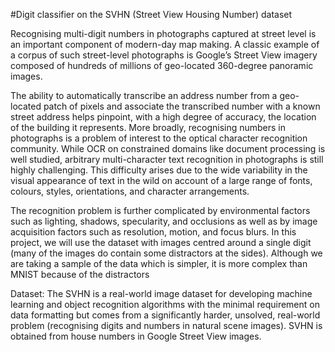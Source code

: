 #Digit classifier on the SVHN (Street View Housing Number) dataset

Recognising multi-digit numbers in photographs captured at street level is an important component of modern-day map making. A classic 
example of a corpus of such street-level photographs is Google’s Street View imagery composed of hundreds of millions of geo-located 360-degree panoramic 
images. 

The ability to automatically transcribe an address number from a geo-located patch of pixels and associate the transcribed number with a known street address 
helps pinpoint, with a high degree of accuracy, the location of the building it represents. More broadly, recognising numbers in photographs is a problem of interest 
to the optical character recognition community. 
While OCR on constrained domains like document processing is well studied, arbitrary multi-character text recognition in photographs is still highly challenging. This 
difficulty arises due to the wide variability in the visual appearance of text in the wild on account of a large range of fonts, colours, styles, orientations, and character 
arrangements. 

The recognition problem is further complicated by environmental factors such as lighting, shadows, specularity, and occlusions as well as by image acquisition 
factors such as resolution, motion, and focus blurs. In this project, we will use the dataset with images centred around a single digit (many of the images do contain 
some distractors at the sides). Although we are taking a sample of the data which is simpler, it is more complex than MNIST because of the distractors

Dataset:
The SVHN is a real-world image dataset for developing machine learning and object recognition algorithms with the minimal requirement on 
data formatting but comes from a significantly harder, unsolved, real-world problem (recognising digits and numbers in natural scene images). SVHN is obtained 
from house numbers in Google Street View images.

